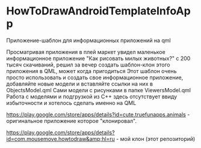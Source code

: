 # HowToDrawAndroidTemplateInfoApp
Приложение-шаблон для информационных приложений на qml 

Просматривая приложения в  плей маркет увидел маленькое информационное приложение "Как рисовать милых животных?" с 200 тысяч скачиваний, решил за вечер создать шаблон-клон этого приложения в QML, может когда пригодиться
Этот шаблон очень просто использовать и создать свое информационное приложение, добавляйте новые модели и вставляйте ссылки на них в ObjectsModel.qml
Cами модели с рисунками в папке ViewersModel.qml
Работа с моделями и подгрузкой из C++ здесь отсутствует ввиду избыточности и хотелось сделать именно на QML



https://play.google.com/store/apps/details?id=cute.truefunapps.animals - оригинальное приложение которое "клонировал".

https://play.google.com/store/apps/details?id=com.mousemove.howtodraw&amp;hl=ru - мой клон (этот репозиторий)
